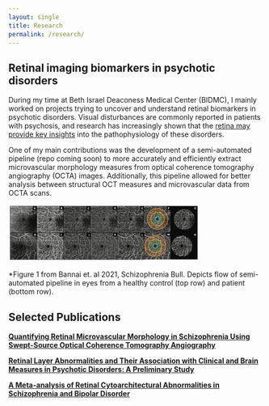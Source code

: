 ```yaml
---
layout: single
title: Research
permalink: /research/
---
```


## Retinal imaging biomarkers in psychotic disorders
During my time at Beth Israel Deaconess Medical Center (BIDMC), I mainly worked on projects trying to uncover and understand retinal biomarkers in
psychotic disorders. Visual disturbances are commonly reported in patients with psychosis, and research has increasingly shown that the [retina may provide key insights](https://academic.oup.com/schizophreniabulletin/article/47/3/577/6144974#google_vignette) into the pathophysiology of these disorders. 

One of my main contributions was the development of a semi-automated pipeline (repo coming soon) to more accurately and efficiently extract microvascular
morphology measures from optical coherence tomography angiography (OCTA) images. Additionally, this pipeline allowed for better analysis between structural
OCT measures and microvascular data from OCTA scans. 

<p float="middle">
  <img src="../assets/octa-pipeline-fig.png" width="75%" />
</p>
*Figure 1 from Bannai et. al 2021, Schizophrenia Bull. Depicts flow of semi-automated pipeline in eyes from a healthy control (top row) and patient (bottom row).

## Selected Publications
[**Quantifying Retinal Microvascular Morphology in Schizophrenia Using Swept-Source Optical Coherence Tomography Angiography**](https://dbannai.github.io/files/2021-09-23-ss-octa-ret.pdf)

[**Retinal Layer Abnormalities and Their Association with Clinical and Brain Measures in Psychotic Disorders: A Preliminary Study**](https://dbannai.github.io/files/2020-02-27-ret-structural-prelim.pdf)

[**A Meta-analysis of Retinal Cytoarchitectural Abnormalities in Schizophrenia and Bipolar Disorder**](https://dbannai.github.io/files/2019-05-21-meta-analysis-sz-bd.pdf)
